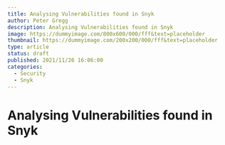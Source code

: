 ```yaml
---
title: Analysing Vulnerabilities found in Snyk
author: Peter Gregg
description: Analysing Vulnerabilities found in Snyk
image: https://dummyimage.com/800x600/000/fff&text=placeholder
thumbnail: https://dummyimage.com/200x200/000/fff&text=placeholder
type: article
status: draft
published: 2021/11/26 16:06:00
categories: 
  - Security
  - Snyk
---
```


# Analysing Vulnerabilities found in Snyk
